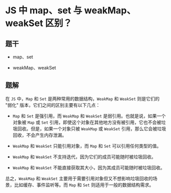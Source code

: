# JS 中 map、set 与 weakMap、weakSet 区别？

## 题干

- map、set

- weakMap、weakSet

## 题解

在 `JS` 中，`Map` 和 `Set` 是两种常用的数据结构，`WeakMap` 和 `WeakSet` 则是它们的 "弱化" 版本，它们之间的区别主要有以下几点：

- `Map` 和 `Set` 是强引用，而 `WeakMap` 和 `WeakSet` 是弱引用。也就是说，如果一个对象被 `Map` 或 `Set` 引用，即使这个对象在其他地方没有被引用，它也不会被垃圾回收。但是，如果一个对象只被 `WeakMap` 或 `WeakSet` 引用，那么它会被垃圾回收，不会产生内存泄漏。

- `WeakMap` 和 `WeakSet` 只能引用对象，而 `Map` 和 `Set` 可以引用任何类型的值。

- `WeakMap` 和 `WeakSet` 不支持迭代，因为它们的成员可能随时被垃圾回收。

- `WeakMap` 和 `WeakSet` 不能直接获取其大小，因为其成员可能随时被垃圾回收。

总之，`WeakMap` 和 `WeakSet` 主要用于需要引用对象但又不想影响垃圾回收的场景，比如缓存、事件监听等。而 `Map` 和 `Set` 则适用于一般的数据结构需求。